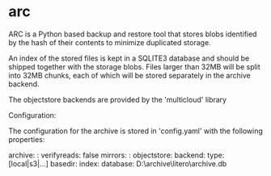 # arc

ARC is a Python based backup and restore tool that stores blobs identified by the hash of their
contents to minimize duplicated storage.

An index of the stored files is kept in a SQLITE3 database and should be shipped together with the
storage blobs.  Files larger than 32MB will be split into 32MB chunks, each of which will be stored
separately in the archive backend.

The objectstore backends are provided by the 'multicloud' library

Configuration:

   The configuration for the archive is stored in 'config.yaml' with the following properties:

   archive:
    <archive-name>:
        verifyreads: false
        mirrors:
            <mirror-host-name>: <mirror-local-pathname>
        objectstore:
            backend:
                type: [local|s3|...]
                basedir: <if-local-archive-storage-path>
        index:
        database: D:\archive\litero\archive.db